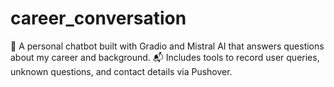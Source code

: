 # career_conversation
🤖 A personal chatbot built with Gradio and Mistral AI that answers questions about my career and background. 📬 Includes tools to record user queries, unknown questions, and contact details via Pushover.
